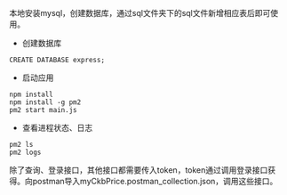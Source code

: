 本地安装mysql，创建数据库，通过sql文件夹下的sql文件新增相应表后即可使用。
* 创建数据库
```
CREATE DATABASE express;
```
* 启动应用
```
npm install
npm install -g pm2
pm2 start main.js
```
* 查看进程状态、日志
```
pm2 ls
pm2 logs
```
除了查询、登录接口，其他接口都需要传入token，token通过调用登录接口获得。向postman导入myCkbPrice.postman_collection.json，调用这些接口。
